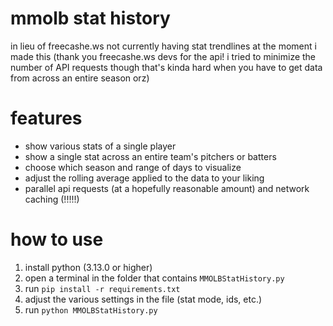 # mmolb stat history
in lieu of freecashe.ws not currently having stat trendlines at the moment i made this (thank you freecashe.ws devs for the api! i tried to minimize the number of API requests though that's kinda hard when you have to get data from across an entire season orz)

# features
- show various stats of a single player
- show a single stat across an entire team's pitchers or batters
- choose which season and range of days to visualize
- adjust the rolling average applied to the data to your liking
- parallel api requests (at a hopefully reasonable amount) and network caching (!!!!!)

# how to use
1. install python (3.13.0 or higher)
2. open a terminal in the folder that contains `MMOLBStatHistory.py`
3. run `pip install -r requirements.txt`
4. adjust the various settings in the file (stat mode, ids, etc.)
5. run `python MMOLBStatHistory.py`
